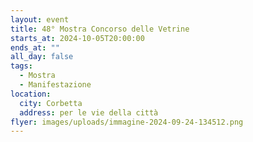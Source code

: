 ```yaml
---
layout: event
title: 48° Mostra Concorso delle Vetrine
starts_at: 2024-10-05T20:00:00
ends_at: ""
all_day: false
tags:
  - Mostra
  - Manifestazione
location:
  city: Corbetta
  address: per le vie della città
flyer: images/uploads/immagine-2024-09-24-134512.png
---
```

